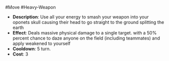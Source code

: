 #Move #Heavy-Weapon 
- **Description**: Use all your energy to smash your weapon into your oponets skull causing their head to go straight to the ground splitting the earth
- **Effect**: Deals massive physical damage to a single target.  with a 50% percent chance to daze anyone on the field (including teammates)  and apply weakened to yourself
- **Cooldown**: 5 turn. 
- **Cost**: 3